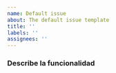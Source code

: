 ```yaml
---
name: Default issue
about: The default issue template
title: ''
labels: ''
assignees: ''
---
```


### Describe la funcionalidad

